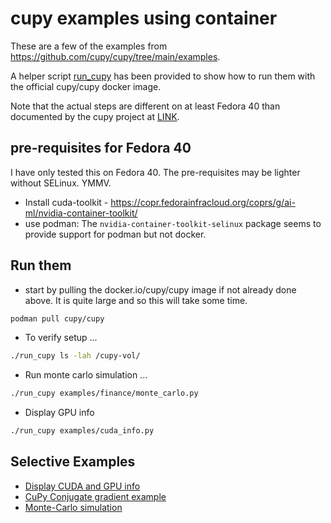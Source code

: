 # cupy examples using container
These are a few of the examples from https://github.com/cupy/cupy/tree/main/examples.

A helper script [run_cupy](./run_cupy) has been provided to show how to run them
with the official cupy/cupy docker image.

Note that the actual steps are different on at least Fedora 40 than documented
by the cupy project at [LINK](https://github.com/cupy/cupy?tab=readme-ov-file#docker).

## pre-requisites for Fedora 40
I have only tested this on Fedora 40. The pre-requisites may be lighter without SELinux. YMMV.

* Install cuda-toolkit - https://copr.fedorainfracloud.org/coprs/g/ai-ml/nvidia-container-toolkit/
* use podman: The `nvidia-container-toolkit-selinux` package seems to provide support for podman but not docker.

## Run them

* start by pulling the docker.io/cupy/cupy image if not already done above. It is quite large and so this will take some time.

```bash
podman pull cupy/cupy
```

* To verify setup ...
```bash
./run_cupy ls -lah /cupy-vol/
```

* Run monte carlo simulation ...
```bash
./run_cupy examples/finance/monte_carlo.py
```

* Display GPU info
```bash
./run_cupy examples/cuda_info.py
```

## Selective Examples

* [Display CUDA and GPU info](./examples/cuda_info.py)
* [CuPy Conjugate gradient example](./examples/cg/cg.py)
* [Monte-Carlo simulation](./examples/finance/monte_carlo.py)
